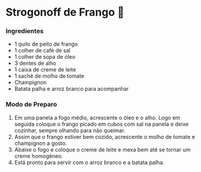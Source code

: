 # Strogonoff de Frango :chicken:

### **Ingredientes**

- 1 quilo de peito de frango 
- 1 colher de café de sal
- 1 colher de sopa de óleo
- 3 dentes de alho
- 1 caixa de creme de leite
- 1 sachê de molho de tomate
- Champignon
- Batata palha e arroz branco para acompanhar

### **Modo de Preparo**

1. Em uma panela a fogo médio, acrescente o óleo e o alho. Logo em seguida coloque o frango picado em cubos com sal na panela e deixe cozinhar, sempre olhando para não queimar.
2. Assim que o frango estiver bem cozido, acrescente o molho de tomate e champignon a gosto.
3. Abaixe o fogo e coloque o creme de leite e mexa bem até se tornar um creme homogêneo.
4. Está pronto para servir com o arroz branco e a batata palha.









